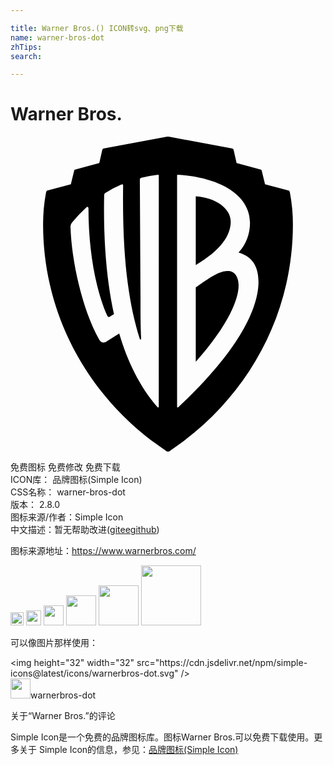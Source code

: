 ```yaml
---

title: Warner Bros.() ICON转svg、png下载
name: warner-bros-dot
zhTips: 
search: 

---
```


# Warner Bros.  <small style="font-size: 60%;font-weight: 100"></small>

<div id="svg" class="svg-wrap">
<svg role="img" viewBox="0 0 24 24" xmlns="http://www.w3.org/2000/svg"><title>Warner Bros. icon</title><path d="M16.5798 10.2379c-.5236 0-.9992.201-2.4648 1.2525v5.6593c2.5407-2.8547 3.2641-4.808 3.2641-5.81-.0026-.7013-.3264-1.1018-.7993-1.1018zm.1998-3.7564c0-1.0047-1.1458-1.8286-2.6646-1.9284v5.234c1.9165-1.1267 2.664-2.2566 2.664-3.3056zm4.5098-2.2211c-.0246-.0998-.05-.1373-.0999-.15l-1.796-.4763-.249-1.0268c-.0127-.0503-.0254-.0878-.0747-.0998l-1.8439-.501-.2238-.9773a.1372.1372 0 00-.1-.1253L12.1154.0111a.6414.6414 0 00-.2372 0l-4.789.8928a.1372.1372 0 00-.0998.1253l-.2245.9773-1.8432.5003c-.05.012-.062.0496-.0747.0998l-.249 1.0268-1.7914.477c-.0493.0127-.0746.0502-.0992.15a12.9347 12.9347 0 00-.2245 2.4301c0 7.214 3.737 13.4768 9.3174 17.209A.2493.2493 0 0012 24a.2493.2493 0 00.1999-.1005c5.5803-3.7322 9.3173-9.995 9.3173-17.209a12.9906 12.9906 0 00-.2284-2.4301zm-9.9922 16.3208c0 .0503-.05.075-.0992.0248-1.3703-1.5774-2.2916-3.5058-2.9144-5.6097l-.9466.6028c-.2491.1755-.4483.1005-.5995-.1748-1.2704-2.254-2.0924-5.9614-2.167-8.565a.4522.4522 0 01.1246-.3255 11.8352 11.8352 0 011.0958-1.1521c.0746-.075.1499-.0255.1499.0998 0 3.2057.5475 6.1858 1.4195 8.1396.0746.15.1492.15.2492.075l.2737-.1754c-.5229-2.329-.822-5.4343-.7474-9.0158 0-.1253.0253-.1755.1-.225a8.7268 8.7268 0 011.195-.6264c.1246-.0502.1499-.0247.1499.075-.0706 5.2086.3544 8.8136 1.2743 11.6938.0247.075.0993.0495.0993-.0255-.05-1.0516-.05-1.978-.05-3.1053l-.0493-8.991c0-.0998.0247-.15.1246-.1748a9.9022 9.9022 0 011.245-.2257.0664.0664 0 01.0557.019.0672.0672 0 01.019.056zm1.4949.0248c-.05.0503-.1.0255-.1-.0248V2.9757a.0672.0672 0 01.019-.056.0664.0664 0 01.0557-.019c3.3373.2257 5.4797 1.6283 5.4797 3.6565a3.4113 3.4113 0 01-.872 2.2774c1.0958.3007 1.5195 1.1273 1.5195 2.2292.002 1.9538-1.4176 5.185-6.1 9.5422Z"/></svg>
</div>
<detail full-name='warner-bros-dot'></detail>

<div class="detail-page">
<p>
<span><span class="badge-success badge">免费图标</span> <span class="badge-success badge">免费修改</span>  <span class="badge-success badge">免费下载</span> </span>
<br/>
<span>
ICON库：
<span class="badge-secondary badge">品牌图标(Simple Icon)</span> 
</span>
<br/>
<span>
CSS名称：
<span class="badge-secondary badge">warner-bros-dot</span> 
</span>

<br/>
<span>
版本：
<span class="badge-secondary badge">2.8.0</span> 
</span>
<br/>
<span>图标来源/作者：<span class="badge-light badge">Simple Icon</span></span> 
<br/>
<span class="zh-detail">中文描述：暂无<span class="help-link"><span>帮助改进</span>(<a href="https://gitee.com/liuwave/icon-helper/edit/master/json/brands/warner-bros-dot.json" target="_blank" rel="noopener noreferrer">gitee</a><a href="https://github.com/liuwave/icon-helper/edit/master/json/brands/warner-bros-dot.json" target="_blank" rel="noopener noreferrer">github</a></span>)</span><br/>
</p>
</div><div class="description description alert alert-light"><p>图标来源地址：<a href="https://www.warnerbros.com/" target="_blank" rel="noopener noreferrer">https://www.warnerbros.com/</a></p></div>
<div class="alert alert-dark">
<img height="21" width="21" src="https://cdn.jsdelivr.net/npm/simple-icons@latest/icons/warnerbros-dot.svg" />
<img height="24" width="24" src="https://cdn.jsdelivr.net/npm/simple-icons@latest/icons/warnerbros-dot.svg" />
<img height="32" width="32" src="https://cdn.jsdelivr.net/npm/simple-icons@latest/icons/warnerbros-dot.svg" />
<img height="48" width="48" src="https://cdn.jsdelivr.net/npm/simple-icons@latest/icons/warnerbros-dot.svg" />
<img height="64" width="64" src="https://cdn.jsdelivr.net/npm/simple-icons@latest/icons/warnerbros-dot.svg" />
<img height="96" width="96" src="https://cdn.jsdelivr.net/npm/simple-icons@latest/icons/warnerbros-dot.svg" />

</div>
<div>
  <p>可以像图片那样使用：    
  </p>
  <div class="alert alert-primary" style="font-size: 14px">
    &lt;img height="32" width="32" src="https://cdn.jsdelivr.net/npm/simple-icons@latest/icons/warnerbros-dot.svg" /&gt;
    <copy-btn content='<img height="32" width="32" src="https://cdn.jsdelivr.net/npm/simple-icons@latest/icons/warnerbros-dot.svg" />'></copy-btn>
  </div>
  <div class="alert alert-secondary">
    <img height="32" width="32" src="https://cdn.jsdelivr.net/npm/simple-icons@latest/icons/warnerbros-dot.svg" />warnerbros-dot
    <copy-btn content="warnerbros-dot" btn-title="复制图标名称"></copy-btn>
  </div>
</div>

<Vssue title="关于“Warner Bros.”的评论" >关于“Warner Bros.”的评论</Vssue>


<div><p>Simple Icon是一个免费的品牌图标库。图标Warner Bros.可以免费下载使用。更多关于  Simple Icon的信息，参见：<a target="_blank" href="https://iconhelper.cn/brands.html">品牌图标(Simple Icon)</a>
</p></div>
